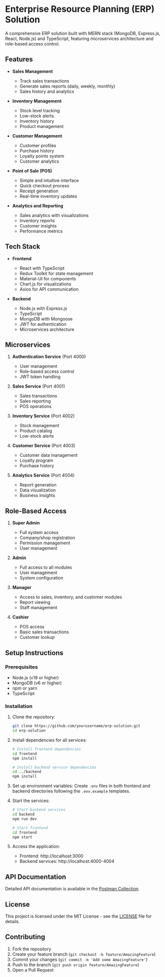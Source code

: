 # Enterprise Resource Planning (ERP) Solution

A comprehensive ERP solution built with MERN stack (MongoDB, Express.js, React, Node.js) and TypeScript, featuring microservices architecture and role-based access control.

## Features

- **Sales Management**
  - Track sales transactions
  - Generate sales reports (daily, weekly, monthly)
  - Sales history and analytics

- **Inventory Management**
  - Stock level tracking
  - Low-stock alerts
  - Inventory history
  - Product management

- **Customer Management**
  - Customer profiles
  - Purchase history
  - Loyalty points system
  - Customer analytics

- **Point of Sale (POS)**
  - Simple and intuitive interface
  - Quick checkout process
  - Receipt generation
  - Real-time inventory updates

- **Analytics and Reporting**
  - Sales analytics with visualizations
  - Inventory reports
  - Customer insights
  - Performance metrics

## Tech Stack

- **Frontend**
  - React with TypeScript
  - Redux Toolkit for state management
  - Material-UI for components
  - Chart.js for visualizations
  - Axios for API communication

- **Backend**
  - Node.js with Express.js
  - TypeScript
  - MongoDB with Mongoose
  - JWT for authentication
  - Microservices architecture

## Microservices

1. **Authentication Service** (Port 4000)
   - User management
   - Role-based access control
   - JWT token handling

2. **Sales Service** (Port 4001)
   - Sales transactions
   - Sales reporting
   - POS operations

3. **Inventory Service** (Port 4002)
   - Stock management
   - Product catalog
   - Low-stock alerts

4. **Customer Service** (Port 4003)
   - Customer data management
   - Loyalty program
   - Purchase history

5. **Analytics Service** (Port 4004)
   - Report generation
   - Data visualization
   - Business insights

## Role-Based Access

1. **Super Admin**
   - Full system access
   - Company/shop registration
   - Permission management
   - User management

2. **Admin**
   - Full access to all modules
   - User management
   - System configuration

3. **Manager**
   - Access to sales, inventory, and customer modules
   - Report viewing
   - Staff management

4. **Cashier**
   - POS access
   - Basic sales transactions
   - Customer lookup

## Setup Instructions

### Prerequisites

- Node.js (v18 or higher)
- MongoDB (v6 or higher)
- npm or yarn
- TypeScript

### Installation

1. Clone the repository:
   ```bash
   git clone https://github.com/yourusername/erp-solution.git
   cd erp-solution
   ```

2. Install dependencies for all services:
   ```bash
   # Install frontend dependencies
   cd frontend
   npm install

   # Install backend service dependencies
   cd ../backend
   npm install
   ```

3. Set up environment variables:
   Create `.env` files in both frontend and backend directories following the `.env.example` templates.

4. Start the services:
   ```bash
   # Start backend services
   cd backend
   npm run dev

   # Start frontend
   cd frontend
   npm start
   ```

5. Access the application:
   - Frontend: http://localhost:3000
   - Backend services: http://localhost:4000-4004

## API Documentation

Detailed API documentation is available in the [Postman Collection](./postman/ERP-Solution.postman_collection.json).

## License

This project is licensed under the MIT License - see the [LICENSE](LICENSE) file for details.

## Contributing

1. Fork the repository
2. Create your feature branch (`git checkout -b feature/AmazingFeature`)
3. Commit your changes (`git commit -m 'Add some AmazingFeature'`)
4. Push to the branch (`git push origin feature/AmazingFeature`)
5. Open a Pull Request 
